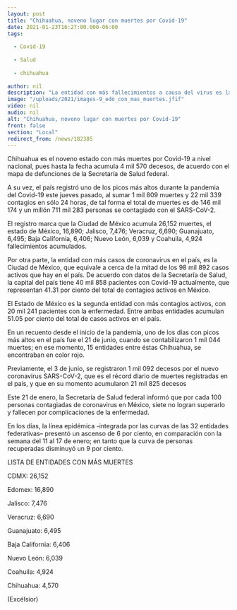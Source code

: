 ```yaml
---
layout: post
title: "Chihuahua, noveno lugar con muertes por Covid-19"
date: 2021-01-23T16:27:00.000-06:00
tags:
  
  - Covid-19
  
  - Salud
  
  - chihuahua
  
author: nil
description: "La entidad con más fallecimientos a causa del virus es la Ciudad de México, con 26 mil 152 casos"
image: "/uploads/2021/images-9_edo_con_mas_muertes.jfif"
video: nil
audio: nil
alt: "Chihuahua, noveno lugar con muertes por Covid-19"
front: false
section: "Local"
redirect_from: /news/182385
---
```


Chihuahua es el noveno estado con más muertes por Covid-19 a nivel nacional, pues hasta la fecha acumula 4 mil 570 decesos, de acuerdo con el mapa de defunciones de la Secretaría de Salud federal.

A su vez, el país registró uno de los picos más altos durante la pandemia del Covid-19 este jueves pasado, al sumar 1 mil 809 muertes y 22 mil 339 contagios en sólo 24 horas, de tal forma el total de muertes es de 146 mil 174 y un millón 711 mil 283 personas se contagiado con el SARS-CoV-2.

El registro marca que la Ciudad de México acumula 26,152 muertes, el estado de México, 16,890; Jalisco, 7,476; Veracruz, 6,690; Guanajuato, 6,495; Baja California, 6,406; Nuevo León, 6,039 y Coahuila, 4,924 fallecimientos acumulados.

Por otra parte, la entidad con más casos de coronavirus en el país, es la Ciudad de México, que equivale a cerca de la mitad de los 98 mil 892 casos activos que hay en el país. De acuerdo con datos de la Secretaría de Salud, la capital del país tiene 40 mil 858 pacientes con Covid-19 actualmente, que representan 41.31 por ciento del total de contagios activos en México.

El Estado de México es la segunda entidad con más contagios activos, con 20 mil 241 pacientes con la enfermedad. Entre ambas entidades acumulan 51.05 por ciento del total de casos activos en el país.

En un recuento desde el inicio de la pandemia, uno de los días con picos más altos en el país fue el 21 de junio, cuando se contabilizaron 1 mil 044 muertes; en ese momento, 15 entidades entre éstas Chihuahua, se encontraban en color rojo.

Previamente, el 3 de junio, se registraron 1 mil 092 decesos por el nuevo coronavirus SARS-CoV-2, que es el récord diario de muertes registradas en el país, y que en su momento acumularon 21 mil 825 decesos

Este 21 de enero, la Secretaría de Salud federal informó que por cada 100 personas contagiadas de coronavirus en México, siete no logran superarlo y fallecen por complicaciones de la enfermedad.

En los días, la línea epidémica -integrada por las curvas de las 32 entidades federativas– presentó un ascenso de 6 por ciento, en comparación con la semana del 11 al 17 de enero; en tanto que la curva de personas recuperadas disminuyó un 9 por ciento.

LISTA DE ENTIDADES CON MÁS MUERTES

CDMX: 26,152

Edomex: 16,890

Jalisco: 7,476

Veracruz: 6,690

Guanajuato: 6,495

Baja California: 6,406

Nuevo León: 6,039

Coahuila: 4,924

Chihuahua: 4,570

(Excélsior)